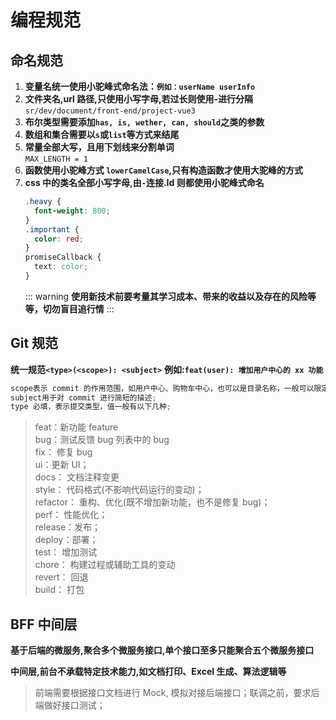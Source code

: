 # 编程规范

## 命名规范

1. **变量名统一使用小驼峰式命名法：`例如：userName userInfo `**
2. **文件夹名,url 路径,只使用小写字母,若过长则使用-进行分隔**  
   `sr/dev/document/front-end/project-vue3`
3. **布尔类型需要添加`has, is, wether, can, should`之类的参数**
4. **数组和集合需要以`s`或`list`等方式来结尾**
5. **常量全部大写，且用下划线来分割单词**  
   `MAX_LENGTH = 1`
6. **函数使用小驼峰方式 `lowerCamelCase`,只有构造函数才使用大驼峰的方式**
7. **css 中的类名全部小写字母,由`-`连接.Id 则都使用小驼峰式命名**
   ```css
   .heavy {
     font-weight: 800;
   }
   .important {
     color: red;
   }
   promiseCallback {
     text: color;
   }
   ```
   ::: warning
   **使用新技术前要考量其学习成本、带来的收益以及存在的风险等等，切勿盲目追行情**
   :::

## Git 规范

**统一规范`<type>(<scope>): <subject>`**
**例如:`feat(user): 增加用户中心的 xx 功能`**

```jsx
scope表示 commit 的作用范围，如用户中心、购物车中心，也可以是目录名称，一般可以限定几种;
subject用于对 commit 进行简短的描述;
type 必填，表示提交类型，值一般有以下几种;
```

> feat：新功能 feature  
> bug：测试反馈 bug 列表中的 bug  
> fix： 修复 bug  
> ui：更新 UI；  
> docs： 文档注释变更  
> style： 代码格式(不影响代码运行的变动)；  
> refactor： 重构、优化(既不增加新功能，也不是修复 bug)；  
> perf： 性能优化；  
> release：发布；  
> deploy：部署；  
> test： 增加测试  
> chore： 构建过程或辅助工具的变动  
> revert： 回退  
> build： 打包

## BFF 中间层

**基于后端的微服务,聚合多个微服务接口,单个接口至多只能聚合五个微服务接口**

**中间层,前台不承载特定技术能力,如文档打印、Excel 生成、算法逻辑等**

> 前端需要根据接口文档进行 Mock, 模拟对接后端接口；联调之前，要求后端做好接口测试；
